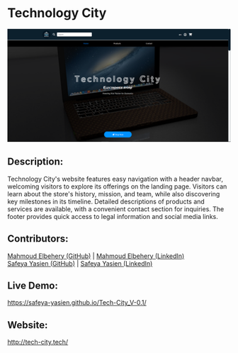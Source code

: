 # Technology City

![Landing Page](imgs/landing.png)<br>

## Description:<br>

Technology City's website features easy navigation with a header navbar, welcoming visitors to explore its offerings on the landing page. Visitors can learn about the store's history, mission, and team, while also discovering key milestones in its timeline. Detailed descriptions of products and services are available, with a convenient contact section for inquiries. The footer provides quick access to legal information and social media links.<br>

## Contributors:<br>

[Mahmoud Elbehery (GitHub)](https://github.com/mahmoudramy84) | [Mahmoud Elbehery (LinkedIn)](https://www.linkedin.com/in/mahmoud-ramy-elbehery-752aab235)
<br>
[Safeya Yasien (GitHub)](https://github.com/Safeya-Yasien) | [Safeya Yasien (LinkedIn)](https://www.linkedin.com/in/safeya-yasien-2ba9b4260/)
<br>

## Live Demo:<br>

https://safeya-yasien.github.io/Tech-City_V-0.1/<br>

## Website:<br>

http://tech-city.tech/<br>

